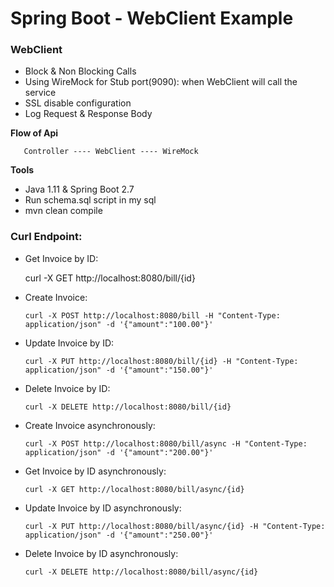 # Spring Boot - WebClient Example

### **WebClient**
- Block & Non Blocking Calls 
- Using WireMock for Stub port(9090): when WebClient will call the service
- SSL disable configuration
- Log Request & Response Body
 
**Flow of Api**
  
       Controller ---- WebClient ---- WireMock 

**Tools**
- Java 1.11 & Spring Boot 2.7
- Run schema.sql script in my sql 
- mvn clean compile



### Curl Endpoint:

- Get Invoice by ID:



    curl -X GET http://localhost:8080/bill/{id}




- Create Invoice:
  

      curl -X POST http://localhost:8080/bill -H "Content-Type: application/json" -d '{"amount":"100.00"}'



- Update Invoice by ID:

  
      curl -X PUT http://localhost:8080/bill/{id} -H "Content-Type: application/json" -d '{"amount":"150.00"}'


- Delete Invoice by ID:


      curl -X DELETE http://localhost:8080/bill/{id}


- Create Invoice asynchronously:



      curl -X POST http://localhost:8080/bill/async -H "Content-Type: application/json" -d '{"amount":"200.00"}'


- Get Invoice by ID asynchronously:

  

      curl -X GET http://localhost:8080/bill/async/{id}



- Update Invoice by ID asynchronously:


      curl -X PUT http://localhost:8080/bill/async/{id} -H "Content-Type: application/json" -d '{"amount":"250.00"}'


- Delete Invoice by ID asynchronously:


      curl -X DELETE http://localhost:8080/bill/async/{id}


